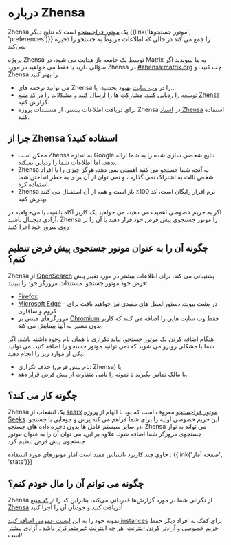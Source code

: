# درباره Zhensa


Zhensa یک [موتور فراجستجو]
 است که نتایج دیگر {{link('موتور جستجوها', 'preferences')}} را جمع می کند در حالی که اطلاعات مربوط به جستجو را ذخیره نمی‌کند

پروژه Zhensa توسط یک جامعه باز هدایت می شود،  در Matrix به ما بپیوندید اگر
سؤالی دارید یا فقط می خواهید در مورد Zhensa در [#zhensa:matrix.org] چت کنید.
و Zhensa را بهتر کنید.

- می توانید ترجمه های Zhensa را در [وب سایت] بهبود بخشید، یا...
- توسعه را ردیابی کنید، مشارکت ها را ارسال کنید و مشکلات را در [کد منبع Zhensa] گزارش کنید.
- برای دریافت اطلاعات بیشتر، از مستندات پروژه Zhensa در [اسناد Zhensa] استفاده کنید.

## چرا از Zhensa استفاده کنید؟

- ممکن است Zhensa به اندازه Google نتایج شخصی سازی شده را به شما ارائه ندهد، اما اطلاعات شما را ردیابی نمیکند.
- Zhensa به آنچه شما جستجو می کنید اهمیتی نمی دهد، هرگز چیزی را با افراد شخص ثالث به اشتراک نمی گذارد
   ، و نمی توان از آن برای به خطر انداختن شما استفاده کرد.
- Zhensa نرم افزار رایگان است، کد 100٪ باز است و همه از آن استقبال می کنند
   بهترش کنید.

اگر به حریم خصوصی اهمیت می دهید، می خواهید یک کاربر آگاه باشید، یا می‌خواهید در آزادی دیجیتال باشید،
 Zhensa را موتور جستجوی پیش فرض خود قرار دهید یا آن را بر روی سرور خود اجرا کنید

## چگونه آن را به عنوان موتور جستجوی پیش فرض تنظیم کنم؟

Zhensa از [OpenSearch] پشتیبانی می کند. برای اطلاعات بیشتر در مورد تغییر پیش فرض خود
موتور جستجو، مستندات مرورگر خود را ببینید:

- [Firefox]
- [Microsoft Edge] - در پشت پیوند، دستورالعمل های مفیدی نیز خواهید یافت
   برای کروم و سافاری
- مرورگرهای مبتنی بر [Chromium] فقط وب سایت هایی را اضافه می کنند که کاربر بدون مسیر به آنها پیمایش می کند.

هنگام اضافه کردن یک موتور جستجو، نباید تکراری با همان نام وجود داشته باشد. اگر
شما با مشکلی روبرو می شوید که نمی توانید موتور جستجو را اضافه کنید، می توانید یکی از موارد زیر را انجام دهید:

- حذف تکراری (نام پیش فرض: Zhensa) یا
- با مالک تماس بگیرید تا نمونه را نامی متفاوت از پیش فرض قرار دهد.

## چگونه کار می کند؟

Zhensa یک انشعاب از [searx] [موتور فراجستجو] معروف است که بود
با الهام از [پروژه Seeks]. این حریم خصوصی اولیه را برای شما فراهم می کند
پرس و جوهایی با جستجو در سایر سیستم عامل ها بدون ذخیره داده های جستجو. Zhensa
می تواند به نوار جستجوی مرورگر شما اضافه شود. علاوه بر این، می توان آن را به عنوان موتور جستجوی پیش فرض
 تنظیم کرد

 حاوی چند کاربرد ناشناس مفید است
آمار موتورهای مورد استفاده : {{link('صفحه آمار', 'stats')}}

## چگونه می توانم آن را مال خودم کنم؟

Zhensa از نگرانی شما در مورد گزارش‌ها قدردانی می‌کند، بنابراین کد را از
[کد منبع Zhensa] دریافت کنید و خودتان آن را اجرا کنید!

نمونه خود را به این [لیست عمومی اضافه کنید
instances]({{get_setting('brand.public_instances')}}) برای کمک به افراد دیگر
حفظ حریم خصوصی و آزادتر کردن اینترنت. هر چه اینترنت غیرمتمرکزتر باشد
، آزادی بیشتر است!


[کد منبع Zhensa]: {{GIT_URL}}
[#zhensa:matrix.org]: https://matrix.to/#/#zhensa:matrix.org
[اسناد Zhensa]: {{get_setting('brand.docs_url')}}
[searx]: https://github.com/searx/searx
[موتور فراجستجو]: https://fa.wikipedia.org/wiki/Metasearch_engine
[وب سایت]: https://translate.codeberg.org/projects/zhensa/
[پروژه Seeks]: https://beniz.github.io/seeks/
[OpenSearch]: https://github.com/dewitt/opensearch/blob/master/opensearch-1-1-draft-6.md
[Firefox]: https://support.mozilla.org/en-US/kb/add-or-remove-search-engine-firefox
[Microsoft Edge]: https://support.microsoft.com/en-us/help/4028574/microsoft-edge-change-the-default-search-engine
[Chromium]: https://www.chromium.org/tab-to-search
